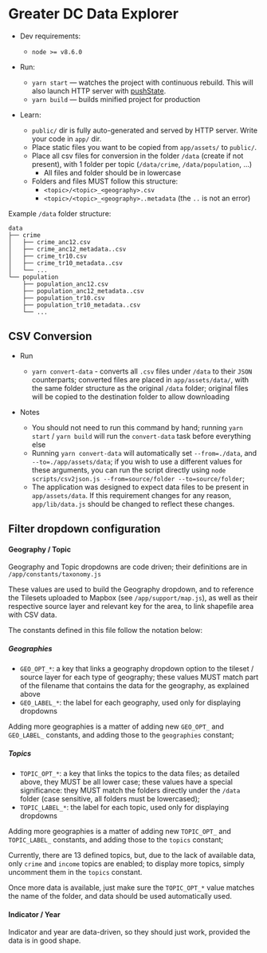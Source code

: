 Greater DC Data Explorer
===

* Dev requirements:
    * `node >= v8.6.0`

* Run:
    * `yarn start` — watches the project with continuous rebuild. This will also launch HTTP server with [pushState](https://developer.mozilla.org/en-US/docs/Web/Guide/API/DOM/Manipulating_the_browser_history).
    * `yarn build` — builds minified project for production

* Learn:
    * `public/` dir is fully auto-generated and served by HTTP server.  Write your code in `app/` dir.
    * Place static files you want to be copied from `app/assets/` to `public/`.
    * Place all csv files for conversion in the folder `/data` (create if not present), with 1 folder per topic (`/data/crime`, `/data/population`, ...)
       * All files and folder should be in lowercase
    * Folders and files MUST follow this structure:
       * `<topic>/<topic>_<geography>.csv`
       * `<topic>/<topic>_<geography>..metadata` (the `..` is not an error)

Example `/data` folder structure:

```
data
├── crime
│   ├── crime_anc12.csv
│   ├── crime_anc12_metadata..csv
│   ├── crime_tr10.csv
│   ├── crime_tr10_metadata..csv
│   └── ...
└── population
    ├── population_anc12.csv
    ├── population_anc12_metadata..csv
    ├── population_tr10.csv
    ├── population_tr10_metadata..csv
    └── ...
```

CSV Conversion
---

* Run
    * `yarn convert-data` - converts all `.csv` files under `/data` to their `JSON` counterparts; converted files are placed in `app/assets/data/`, with the same folder structure as the original `/data` folder; original files will be copied to the destination folder to allow downloading

* Notes
    * You should not need to run this command by hand; running `yarn start` / `yarn build` will run the `convert-data` task before everything else
    * Running `yarn convert-data` will automatically set `--from=./data`, and `--to=./app/assets/data`; if you wish to use a different values for these arguments, you can run the script directly using `node scripts/csv2json.js --from=source/folder --to=source/folder`;
    * The application was designed to expect data files to be present in `app/assets/data`. If this requirement changes for any reason, `app/lib/data.js` should be changed to reflect these changes.

Filter dropdown configuration
---

#### Geography / Topic

Geography and Topic dropdowns are code driven; their definitions are in `/app/constants/taxonomy.js`

These values are used to build the Geography dropdown, and to reference the Tilesets uploaded to Mapbox (see `/app/support/map.js`), as well as their respective source layer and relevant key for the area, to link shapefile area with CSV data.

The constants defined in this file follow the notation below:

##### Geographies

- `GEO_OPT_*`: a key that links a geography dropdown option to the tileset / source layer for each type of geography; these values MUST match part of the filename that contains the data for the geography, as explained above
- `GEO_LABEL_*`: the label for each geography, used only for displaying dropdowns

Adding more geographies is a matter of adding new `GEO_OPT_` and `GEO_LABEL_` constants, and adding those to the `geographies` constant;

##### Topics

- `TOPIC_OPT_*`: a key that links the topics to the data files; as detailed above, they MUST be all lower case; these values have a special significance: they MUST match the folders directly under the `/data` folder (case sensitive, all folders must be lowercased);
- `TOPIC_LABEL_*`: the label for each topic, used only for displaying dropdowns

Adding more geographies is a matter of adding new `TOPIC_OPT_` and `TOPIC_LABEL_` constants, and adding those to the `topics` constant;

Currently, there are 13 defined topics, but, due to the lack of available data, only `crime` and `income` topics are enabled; to display more topics, simply uncomment them in the `topics` constant.

Once more data is available, just make sure the `TOPIC_OPT_*` value matches the name of the folder, and data should be used automatically used.

#### Indicator / Year

Indicator and year are data-driven, so they should just work, provided the data is in good shape.

